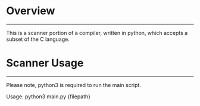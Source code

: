 # Overview

---

This is a scanner portion of a compiler, written in python, which accepts a subset of the C language.


# Scanner Usage

---

Please note, python3 is required to run the main script.

Usage: python3 main.py {filepath}